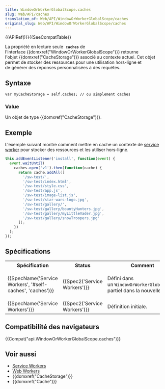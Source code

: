 ```yaml
---
title: WindowOrWorkerGlobalScope.caches
slug: Web/API/caches
translation_of: Web/API/WindowOrWorkerGlobalScope/caches
original_slug: Web/API/WindowOrWorkerGlobalScope/caches
---
```

{{APIRef()}}{{SeeCompatTable}}

La propriété en lecture seule  **`caches`** de l'interface {{domxref("WindowOrWorkerGlobalScope")}} retourne l'objet {{domxref("CacheStorage")}} associé au contexte actuel. Cet objet permet de stocker des ressources pour une utilisation hors-ligne et de générer des réponses personnalisées à des requêtes.

## Syntaxe

    var myCacheStorage = self.caches; // ou simplement caches

### Value

Un objet de type {{domxref("CacheStorage")}}.

## Exemple

L'exemple suivant montre comment mettre en cache un contexte de [service worker](/en-US/docs/Web/API/Service_Worker_API) pour stocker des ressources et les utiliser hors-ligne.

```js
this.addEventListener('install', function(event) {
  event.waitUntil(
    caches.open('v1').then(function(cache) {
      return cache.addAll([
        '/sw-test/',
        '/sw-test/index.html',
        '/sw-test/style.css',
        '/sw-test/app.js',
        '/sw-test/image-list.js',
        '/sw-test/star-wars-logo.jpg',
        '/sw-test/gallery/',
        '/sw-test/gallery/bountyHunters.jpg',
        '/sw-test/gallery/myLittleVader.jpg',
        '/sw-test/gallery/snowTroopers.jpg'
      ]);
    })
  );
});
```

## Spécifications

<table class="standard-table">
  <tbody>
    <tr>
      <th scope="col">Spécification</th>
      <th scope="col">Status</th>
      <th scope="col">Comment</th>
    </tr>
    <tr>
      <td>
        {{SpecName('Service Workers', '#self-caches', 'caches')}}
      </td>
      <td>{{Spec2('Service Workers')}}</td>
      <td>
        <p>
          Défini dans un <code>WindowOrWorkerGlobalScope</code> partiel dans la
          nouvelle spec.
        </p>
      </td>
    </tr>
    <tr>
      <td>{{SpecName('Service Workers')}}</td>
      <td>{{Spec2('Service Workers')}}</td>
      <td>Définition initiale.</td>
    </tr>
  </tbody>
</table>

## Compatibilité des navigateurs

{{Compat("api.WindowOrWorkerGlobalScope.caches")}}

## Voir aussi

- [Service Workers](/en-US/docs/Web/API/ServiceWorker_API)
- [Web Workers](/en-US/docs/Web/API/Web_Workers_API)
- {{domxref("CacheStorage")}}
- {{domxref("Cache")}}
